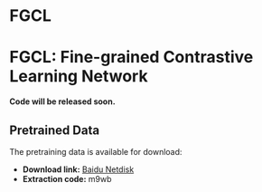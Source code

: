# FGCL

# FGCL: Fine-grained Contrastive Learning Network

**Code will be released soon.**

## Pretrained Data

The pretraining data is available for download:

- **Download link:** [Baidu Netdisk](https://pan.baidu.com/s/1Ekl-9TyM4zer2D18k-juug?pwd=m9wb)
- **Extraction code:** m9wb
